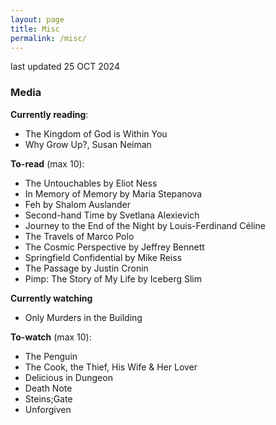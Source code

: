 ```yaml
---
layout: page
title: Misc
permalink: /misc/
---
```

last updated 25 OCT 2024

### Media
**Currently reading**:
- The Kingdom of God is Within You
- Why Grow Up?, Susan Neiman

**To-read** (max 10):
- The Untouchables by Eliot Ness
- In Memory of Memory by Maria Stepanova
- Feh by Shalom Auslander
- Second-hand Time by Svetlana Alexievich
- Journey to the End of the Night by Louis-Ferdinand Céline
- The Travels of Marco Polo
- The Cosmic Perspective by Jeffrey Bennett
- Springfield Confidential by Mike Reiss
- The Passage by Justin Cronin
- Pimp: The Story of My Life by Iceberg Slim

**Currently watching**
- Only Murders in the Building

**To-watch** (max 10):
- The Penguin
- The Cook, the Thief, His Wife & Her Lover
- Delicious in Dungeon
- Death Note
- Steins;Gate
- Unforgiven